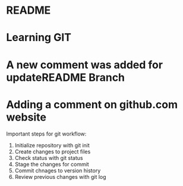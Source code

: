 # README #
# Learning GIT
# A new comment was added for updateREADME Branch
# Adding a comment on github.com website

Important steps for git workflow:

1. Initialize repository with git init
2. Create changes to project files
3. Check status with git status
4. Stage the changes for commit
5. Commit chnages to version history
6. Review previous changes with git log
